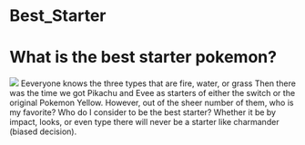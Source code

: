 # Best_Starter
<!DOCTYPE html>
<html>
  <head>
    <title> The Best Starter! </title>
  </head>
  <body>
    <h1>What is the best starter pokemon?</h1>
    <img src="[[![Untitled design](https://github.com/HamzaRehman21/Best_Starter.github.io/assets/145365755/bb3a19b3-e919-4967-833e-49d75eab5ad7)](https://www.canva.com/design/DAFvpk_3RwY/agufIVuPQH2n-h1ZRmut4g/edit?utm_content=DAFvpk_3RwY&utm_campaign=designshare&utm_medium=link2&utm_source=sharebutton)](https://app.gemoo.com/share/image-annotation/565848194535878656?codeId=DW4yEAgQVbok4&origin=imageurlgenerator)" />
    <p1>Eeveryone knows the three types that are fire, water, or grass  Then there was the time we got Pikachu and Evee as starters of either the switch or the original Pokemon Yellow. However, out of the sheer number of them, who is my favorite? Who do I consider to be the best starter? Whether it be by impact, looks, or even type there will never be a starter like charmander (biased decision).</p1>
  </body>
</html>
